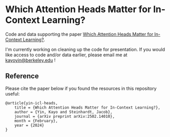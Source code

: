 # Which Attention Heads Matter for In-Context Learning?

Code and data supporting the paper [Which Attention Heads Matter for In-Context Learning?](https://arxiv.org/abs/2502.14010).

I'm currently working on cleaning up the code for presentation. If you would like access to code and/or data earlier, please email me at kayoyin@berkeley.edu !

## Reference

Please cite the paper below if you found the resources in this repository useful:

```
@article{yin-icl-heads,
    title = {Which Attention Heads Matter for In-Context Learning?},
    author = {Yin, Kayo and Steinhardt, Jacob},
    journal = {arXiv preprint arXiv:2502.14010},
    month = {February},
    year = {2024}
}
```
